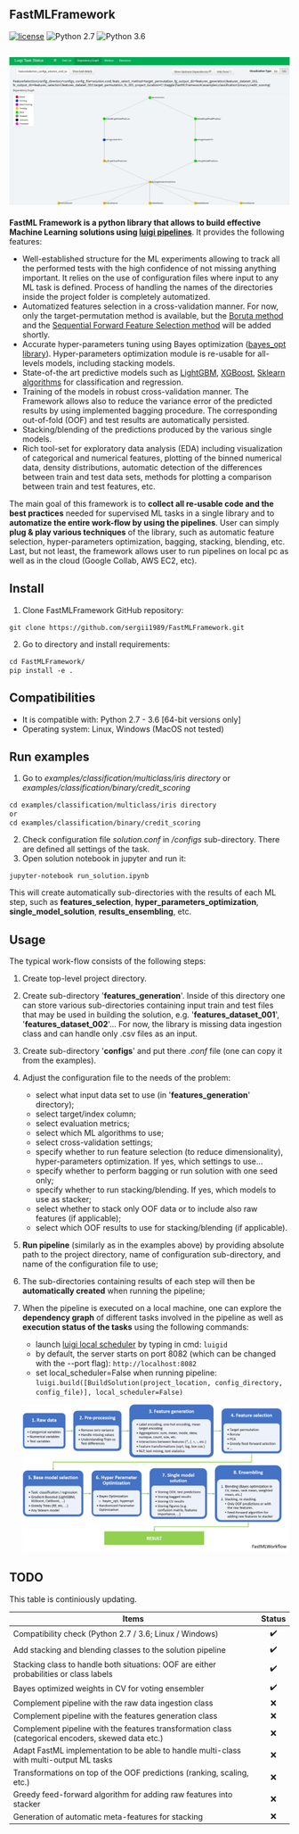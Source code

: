 ## FastMLFramework

[![license](https://img.shields.io/github/license/mashape/apistatus.svg?maxAge=2592000)](https://github.com/minerva-ml/open-solution-home-credit/blob/master/LICENSE) ![Python 2.7](https://img.shields.io/badge/python-2.7-blue.svg) ![Python 3.6](https://img.shields.io/badge/python-3.6-blue.svg)

![FastMLFramework](docs/images/fastml_pipeline.png)
-----------------------
**FastML Framework is a python library that allows to build effective Machine Learning solutions using [luigi pipelines](https://luigi.readthedocs.io/en/stable/)**. It provides the following features:

* Well-established structure for the ML experiments allowing to track all the performed tests with the high confidence of not missing anything important. It relies on the use of configuration files where input to any ML task is defined. Process of handling the names of the directories inside the project folder is completely automatized. 
* Automatized features selection in a cross-validation manner. For now, only the target-permutation method is available, but the [Boruta method](https://github.com/scikit-learn-contrib/boruta_py/blob/master) and the [Sequential Forward Feature Selection method](http://rasbt.github.io/mlxtend/user_guide/feature_selection/SequentialFeatureSelector/) will be added shortly.
* Accurate hyper-parameters tuning using Bayes optimization ([bayes_opt library](https://github.com/fmfn/BayesianOptimization)). Hyper-parameters optimization module is re-usable for all-levels models, including stacking models.
* State-of-the art predictive models such as [LightGBM](https://lightgbm.readthedocs.io/en/latest), [XGBoost](https://xgboost.readthedocs.io/en/latest), [Sklearn algorithms](http://scikit-learn.org/stable/supervised_learning.html) for classification and regression.
* Training of the models in robust cross-validation manner. The Framework allows also to reduce the variance error of the predicted results by using implemented bagging procedure. The corresponding out-of-fold (OOF) and test results are automatically persisted. 
* Stacking/blending of the predictions produced by the various single models.
* Rich tool-set for exploratory data analysis (EDA) including visualization of categorical and numerical features, plotting of the binned numerical data, density distributions, automatic detection of the differences between train and test data sets, methods for plotting a comparison between train and test features, etc.

The main goal of this framework is to **collect all re-usable code and the best practices** needed for supervised ML tasks in a single library and to **automatize the entire work-flow by using the pipelines**. User can simply **plug & play various techniques** of the library, such as automatic feature selection, hyper-parameters optimization, bagging, stacking, blending, etc. Last, but not least, the framework allows user to run pipelines on local pc as well as in the cloud (Google Collab, AWS EC2, etc). 

## Install
1. Clone FastMLFramework GitHub repository:
```
git clone https://github.com/sergii1989/FastMLFramework.git
```
2. Go to directory and install requirements:
```
cd FastMLFramework/
pip install -e .
```
## Compatibilities
* It is compatible with: Python 2.7 - 3.6 [64-bit versions only]
* Operating system: Linux, Windows (MacOS not tested)

## Run examples
1. Go to *examples/classification/multiclass/iris directory* or *examples/classification/binary/credit_scoring*
```
cd examples/classification/multiclass/iris directory
or
cd examples/classification/binary/credit_scoring
```
2. Check configuration file *solution.conf* in */configs* sub-directory. There are defined all settings of the task.
3. Open solution notebook in jupyter and run it:
```
jupyter-notebook run_solution.ipynb
```
This will create automatically sub-directories with the results of each ML step, such as **features_selection**, **hyper_parameters_optimization**, **single_model_solution**, **results_ensembling**, etc.

## Usage
The typical work-flow consists of the following steps:
1. Create top-level project directory. 
2. Create sub-directory '**features_generation**'. Inside of this directory one can store various sub-directories containing input train and test files that may be used in building the solution, e.g. '**features_dataset_001**', '**features_dataset_002**'... For now, the library is missing data ingestion class and can handle only .csv files as an input. 
3. Create sub-directory '**configs**' and put there *.conf* file (one can copy it from the examples).
4. Adjust the configuration file to the needs of the problem: 
    * select what input data set to use (in '**features_generation**' directory);
    * select target/index column;
    * select evaluation metrics; 
    * select which ML algorithms to use;
    * select cross-validation settings;
    * specify whether to run feature selection (to reduce dimensionality), hyper-parameters optimization. If yes, which settings to use...
    * specify whether to perform bagging or run solution with one seed only;
    * specify whether to run stacking/blending. If yes, which models to use as stacker; 
    * select whether to stack only OOF data or to include also raw features (if applicable);  
    * select which OOF results to use for stacking/blending (if applicable). 
5. **Run pipeline** (similarly as in the examples above) by providing absolute path to the project directory, name of configuration sub-directory, and name of the configuration file to use;
6. The sub-directories containing results of each step will then be **automatically created** when running the pipeline;
7. When the pipeline is executed on a local machine, one can explore the **dependency graph** of different tasks involved in the pipeline as well as **execution status of the tasks** using the following commands:
    * launch [luigi local scheduler](https://luigi.readthedocs.io/en/stable/central_scheduler.html) by typing in cmd: ```luigid```
    * by default, the server starts on port 8082 (which can be changed with the --port flag): ```http://localhost:8082```
    * set local_scheduler=False when running pipeline:
    ```luigi.build([BuildSolution(project_location, config_directory, config_file)], local_scheduler=False)```
  
    ![FastMLFramework](docs/images/workflow.png)  

## TODO

This table is continiously updating.

Items                                                                                               | Status
----------------------------------------------------------------------------------------------------| :-----:
Compatibility check (Python 2.7 / 3.6; Linux / Windows)                                             | :heavy_check_mark:
Add stacking and blending classes to the solution pipeline                                          | :heavy_check_mark:
Stacking class to handle both situations: OOF are either probabilities or class labels              | :heavy_check_mark:
Bayes optimized weights in CV for voting ensembler                                                  | :heavy_check_mark:
Complement pipeline with the raw data ingestion class                                               | :x:
Complement pipeline with the features generation class                                              | :x:
Complement pipeline with the features transformation class (categorical encoders, skewed data etc.) | :x:
Adapt FastML implementation to be able to handle multi-class with multi-output ML tasks             | :x:
Transformations on top of the OOF predictions (ranking, scaling, etc.)                              | :x:
Greedy feed-forward algorithm for adding raw features into stacker                                  | :x:
Generation of automatic meta-features for stacking                                                  | :x: